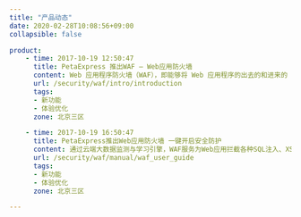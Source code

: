 ```yaml
---
title: "产品动态"
date: 2020-02-28T10:08:56+09:00
collapsible: false

product:
    - time: 2017-10-19 12:50:47
      title: PetaExpress 推出WAF — Web应用防火墙
      content: Web 应用程序防火墙（WAF），即能够将 Web 应用程序的出去的和进来的 HTTP/HTTPS 流量进行过滤、监控和屏蔽。
      url: /security/waf/intro/introduction
      tags:
      - 新功能
      - 体验优化
      zone: 北京三区

    - time: 2017-10-19 16:50:47
      title: PetaExpress推出Web应用防火墙 一键开启安全防护
      content: 通过云端大数据监测与学习引擎，WAF服务为Web应用拦截各种SQL注入、XSS跨站脚本、网站挂马等常见攻击，过滤海量恶意访问，持续更新防护策略，从而降低网站资产和数据泄露的风险，保障Web应用的高可用性。同时，PetaExpress WAF服务与负载均衡器深度集成，用户5分钟内即可完成WAF配置，降低了部署的复杂度。
      url: /security/waf/manual/waf_user_guide
      tags:
      - 新功能
      - 体验优化
      zone: 北京三区

---
```


<!-- 设置上述参数可生成产品动态页  -->
